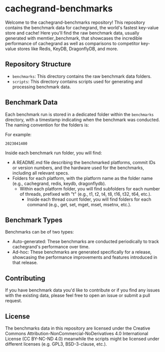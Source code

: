 # cachegrand-benchmarks
Welcome to the cachegrand-benchmarks repository! This repository contains the benchmark data for
cachegrand, the world's fastest key-value store and cache!
Here you'll find the raw benchmark data, usually generated with memtier_benchmark, that showcases
the incredible performance of cachegrand as well as comparisons to competitor key-value stores
like Redis, KeyDB, DragonflyDB, and more.

## Repository Structure

- `benchmarks`: This directory contains the raw benchmark data folders.
- `scripts`: This directory contains scripts used for generating and processing benchmark data.

## Benchmark Data
Each benchmark run is stored in a dedicated folder within the `benchmarks` directory, with a
timestamp indicating when the benchmark was conducted. The naming convention for the folders is:

<YYYYMMDDNN>

For example:

`2023041400`

Inside each benchmark run folder, you will find:

- A README.md file describing the benchmarked platforms, commit IDs or version numbers, and the
  hardware used for the benchmarks, including all relevant specs.
- Folders for each platform, with the platform name as the folder name (e.g., cachegrand, redis,
  keydb, dragonflydb).
  - Within each platform folder, you will find subfolders for each number of threads, prefixed
    with "t" (e.g., t1, t2, t4, t8, t16, t32, t64, etc.).
    - Inside each thread count folder, you will find folders for each command (e.g., get, set,
      mget, mset, msetnx, etc.).

## Benchmark Types
Benchmarks can be of two types:

- Auto-generated: These benchmarks are conducted periodically to track cachegrand's performance
  over time.
- Ad-hoc: These benchmarks are generated specifically for a release, showcasing the performance
  improvements and features introduced in that release.

## Contributing
If you have benchmark data you'd like to contribute or if you find any issues with the existing
data, please feel free to open an issue or submit a pull request.

## License
The benchmarks data in this repository are licensed under the Creative Commons
Attribution-NonCommercial-NoDerivatives 4.0 International License (CC BY-NC-ND 4.0) meanwhile the
scripts might be licensed under different licenses (e.g. GPL3, BSD-3-clause, etc.).
